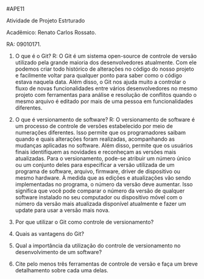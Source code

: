 #APE11

Atividade de Projeto Estrturado

Acadêmico: Renato Carlos Rossato.

RA: 09010171.

1. O que é o Git?
R: O Git é um sistema open-source de controle de versão utilizado pela grande maioria dos desenvolvedores atualmente. Com ele podemos criar todo histórico de alterações no código do nosso projeto e facilmente voltar para qualquer ponto para saber como o código estava naquela data.
Além disso, o Git nos ajuda muito a controlar o fluxo de novas funcionalidades entre vários desenvolvedores no mesmo projeto com ferramentas para análise e resolução de conflitos quando o mesmo arquivo é editado por mais de uma pessoa em funcionalidades diferentes. 


2. O que é versionamento de software?
R: O versionamento de software é um processo de controle de versões estabelecido por meio de numerações diferentes. Isso permite que os programadores saibam quando e quais alterações foram realizadas, acompanhando as mudanças aplicadas no software. Além disso, permite que os usuários finais identifiquem as novidades e reconheçam as versões mais atualizadas.
Para o versionamento, pode-se atribuir um número único ou um conjunto deles para especificar a versão utilizada de um programa de software, arquivo, firmware, driver de dispositivo ou mesmo hardware. À medida que as edições e atualizações vão sendo implementadas no programa, o número da versão deve aumentar.
Isso significa que você pode comparar o número da versão de qualquer software instalado no seu computador ou dispositivo móvel com o número da versão mais atualizada disponível atualmente e fazer um update para usar a versão mais nova.


3. Por que utilizar o Git como controle de versionamento?


4. Quais as vantagens do Git?


5. Qual a importância da utilização do controle de versionamento no desenvolvimento de um software?


6.  Cite pelo menos três ferramentas de controle de versão e faça um breve detalhamento sobre cada uma delas.


